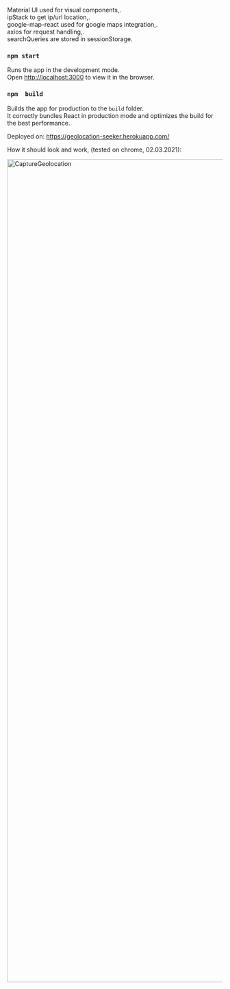 Material UI used for visual components,.\
ipStack to get ip/url location,.\
google-map-react used for google maps integration,.\
axios for request handling,.\
searchQueries are stored in sessionStorage.

### `npm start`

Runs the app in the development mode.\
Open [http://localhost:3000](http://localhost:3000) to view it in the browser.

### `npm  build`
Builds the app for production to the `build` folder.\
It correctly bundles React in production mode and optimizes the build for the best performance.

Deployed on: https://geolocation-seeker.herokuapp.com/

How it should look and work, (tested on chrome, 02.03.2021):

<img width="1920" alt="CaptureGeolocation" src="https://user-images.githubusercontent.com/44141209/109715098-810e0f00-7ba3-11eb-8fa5-8442ec12d359.PNG">
